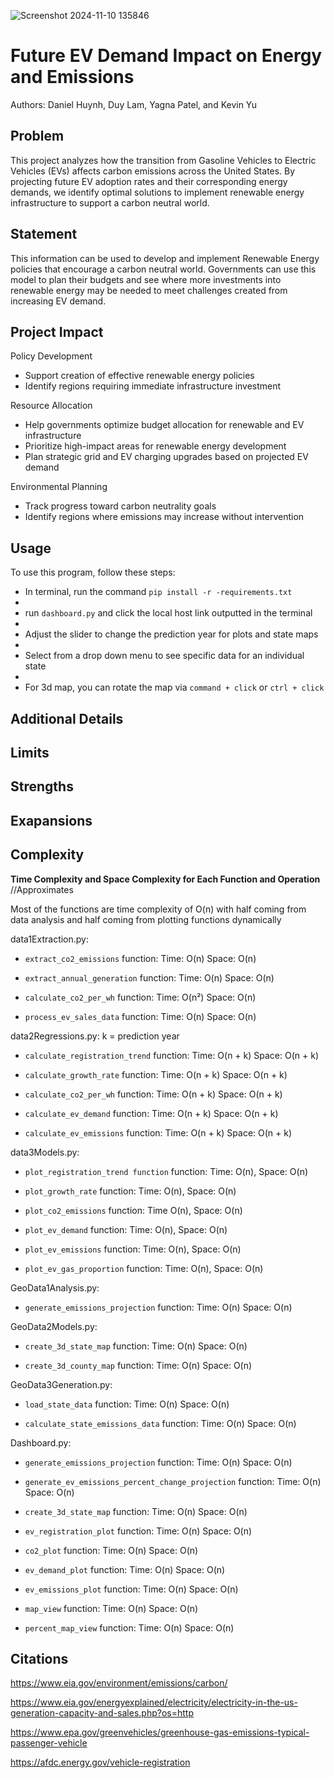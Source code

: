 

![Screenshot 2024-11-10 135846](https://github.com/user-attachments/assets/66baea72-f700-442b-b0fa-742600d95c47)

# Future EV Demand Impact on Energy and Emissions
Authors: Daniel Huynh, Duy Lam, Yagna Patel, and Kevin Yu

## Problem
This project analyzes how the transition from Gasoline Vehicles to Electric Vehicles (EVs) affects carbon emissions across the United States. By projecting future EV adoption rates and their corresponding energy demands, we identify optimal solutions to implement renewable energy infrastructure to support a carbon neutral world.

## Statement
This information can be used to develop and implement Renewable Energy policies that encourage a carbon neutral world. Governments can use this model to plan their budgets and see where more investments into renewable energy may be needed to meet challenges created from increasing EV demand.

## Project Impact

Policy Development
- Support creation of effective renewable energy policies
- Identify regions requiring immediate infrastructure investment

Resource Allocation
- Help governments optimize budget allocation for renewable and EV infrastructure
- Prioritize high-impact areas for renewable energy development
- Plan strategic grid and EV charging upgrades based on projected EV demand

Environmental Planning
- Track progress toward carbon neutrality goals
- Identify regions where emissions may increase without intervention

## Usage
To use this program, follow these steps:

- In terminal, run the command `pip install -r -requirements.txt`
- 
- run `dashboard.py` and click the local host link outputted in the terminal
- 
- Adjust the slider to change the prediction year for plots and state maps
- 
- Select from a drop down menu to see specific data for an individual state
- 
- For 3d map, you can rotate the map via `command + click` or `ctrl + click`

## Additional Details

## Limits

## Strengths

## Exapansions

## Complexity
**Time Complexity and Space Complexity for Each Function and Operation** //Approximates

Most of the functions are time complexity of O(n) with half coming from data analysis and half coming from plotting functions dynamically

data1Extraction.py:

- `extract_co2_emissions` function: Time: O(n) Space: O(n)

- `extract_annual_generation` function: Time: O(n) Space: O(n)

- `calculate_co2_per_wh` function: Time: O(n²) Space: O(n)

- `process_ev_sales_data` function: Time: O(n) Space: O(n)

data2Regressions.py:
k = prediction year
- `calculate_registration_trend` function: Time: O(n + k) Space: O(n + k)

- `calculate_growth_rate` function: Time: O(n + k) Space: O(n + k)

- `calculate_co2_per_wh` function: Time: O(n + k) Space: O(n + k)

- `calculate_ev_demand` function: Time: O(n + k) Space: O(n + k)

- `calculate_ev_emissions` function: Time: O(n + k) Space: O(n + k)

data3Models.py:

- `plot_registration_trend function` function: Time: O(n), Space: O(n)
  
- `plot_growth_rate` function: Time: O(n), Space: O(n)
  
- `plot_co2_emissions` function: Time O(n), Space: O(n)
  
- `plot_ev_demand` function: Time: O(n), Space: O(n)
  
- `plot_ev_emissions` function: Time: O(n), Space: O(n)
  
- `plot_ev_gas_proportion` function: Time: O(n), Space: O(n)

GeoData1Analysis.py:

- `generate_emissions_projection` function: Time: O(n) Space: O(n)

GeoData2Models.py:

- `create_3d_state_map` function: Time: O(n) Space: O(n)

- `create_3d_county_map` function: Time: O(n) Space: O(n)

GeoData3Generation.py:

- `load_state_data` function: Time: O(n) Space: O(n)

- `calculate_state_emissions_data` function: Time: O(n) Space: O(n)

Dashboard.py:

- `generate_emissions_projection` function: Time: O(n) Space: O(n)

- `generate_ev_emissions_percent_change_projection` function: Time: O(n) Space: O(n)

- `create_3d_state_map` function: Time: O(n) Space: O(n)

- `ev_registration_plot` function: Time: O(n) Space: O(n)

- `co2_plot` function: Time: O(n) Space: O(n)

- `ev_demand_plot` function: Time: O(n) Space: O(n)

- `ev_emissions_plot` function: Time: O(n) Space: O(n)

- `map_view` function: Time: O(n) Space: O(n)

- `percent_map_view` function: Time: O(n) Space: O(n)




## Citations

https://www.eia.gov/environment/emissions/carbon/

https://www.eia.gov/energyexplained/electricity/electricity-in-the-us-generation-capacity-and-sales.php?os=http

https://www.epa.gov/greenvehicles/greenhouse-gas-emissions-typical-passenger-vehicle

https://afdc.energy.gov/vehicle-registration

